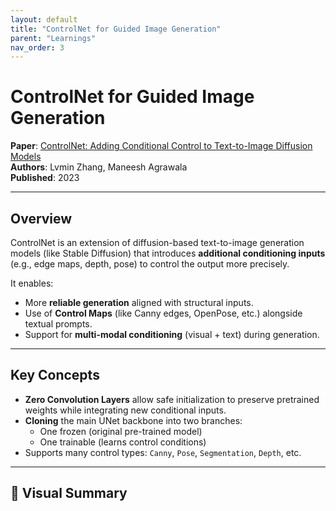 ```yaml
---
layout: default
title: "ControlNet for Guided Image Generation"
parent: "Learnings"
nav_order: 3
---
```


# ControlNet for Guided Image Generation

**Paper**: [ControlNet: Adding Conditional Control to Text-to-Image Diffusion Models](https://arxiv.org/abs/2302.05543)  
**Authors**: Lvmin Zhang, Maneesh Agrawala  
**Published**: 2023

---

## Overview

ControlNet is an extension of diffusion-based text-to-image generation models (like Stable Diffusion) that introduces **additional conditioning inputs** (e.g., edge maps, depth, pose) to control the output more precisely.

It enables:

- More **reliable generation** aligned with structural inputs.
- Use of **Control Maps** (like Canny edges, OpenPose, etc.) alongside textual prompts.
- Support for **multi-modal conditioning** (visual + text) during generation.

---

## Key Concepts

- **Zero Convolution Layers** allow safe initialization to preserve pretrained weights while integrating new conditional inputs.
- **Cloning** the main UNet backbone into two branches:
  - One frozen (original pre-trained model)
  - One trainable (learns control conditions)
- Supports many control types: `Canny`, `Pose`, `Segmentation`, `Depth`, etc.

---

## 🔬 Visual Summary

